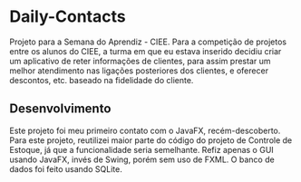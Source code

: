 # Daily-Contacts
Projeto para a Semana do Aprendiz - CIEE. Para a competição de projetos entre os alunos do CIEE, a turma em que eu estava inserido decidiu
criar um aplicativo de reter informações de clientes, para assim prestar um melhor atendimento nas ligações posteriores dos clientes, e 
oferecer descontos, etc. baseado na fidelidade do cliente.

## Desenvolvimento
Este projeto foi meu primeiro contato com o JavaFX, recém-descoberto. Para este projeto, reutilizei maior parte do código do projeto de
Controle de Estoque, já que a funcionalidade seria semelhante. Refiz apenas o GUI usando JavaFX, invés de Swing, porém sem uso de FXML.
O banco de dados foi feito usando SQLite.
